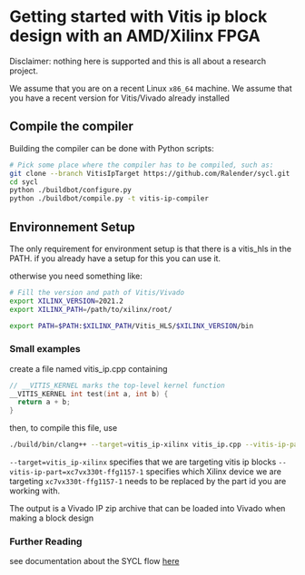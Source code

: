 Getting started with Vitis ip block design with an AMD/Xilinx FPGA
===================================================================================

Disclaimer: nothing here is supported and this is all about a research
project.

We assume that you are on a recent Linux `x86_64` machine.
We assume that you have a recent version for Vitis/Vivado already installed

## Compile the compiler

Building the compiler can be done with Python scripts:

```bash
# Pick some place where the compiler has to be compiled, such as:
git clone --branch VitisIpTarget https://github.com/Ralender/sycl.git
cd sycl
python ./buildbot/configure.py
python ./buildbot/compile.py -t vitis-ip-compiler
```

## Environnement Setup

The only requirement for environment setup is that there is a vitis_hls in the PATH.
if you already have a setup for this you can use it.

otherwise you need something like:
```bash
# Fill the version and path of Vitis/Vivado
export XILINX_VERSION=2021.2
export XILINX_PATH=/path/to/xilinx/root/

export PATH=$PATH:$XILINX_PATH/Vitis_HLS/$XILINX_VERSION/bin
```

### Small examples

create a file named vitis_ip.cpp containing

```cpp
// __VITIS_KERNEL marks the top-level kernel function
__VITIS_KERNEL int test(int a, int b) {
  return a + b;
}
```

then, to compile this file, use 
```bash
./build/bin/clang++ --target=vitis_ip-xilinx vitis_ip.cpp --vitis-ip-part=xc7vx330t-ffg1157-1 -o adder.zip
```

 ``--target=vitis_ip-xilinx`` specifies that we are targeting vitis ip blocks
 ``--vitis-ip-part=xc7vx330t-ffg1157-1`` specifies which Xilinx device we are targeting ``xc7vx330t-ffg1157-1`` needs to be replaced by the part id you are working with.

 The output is a Vivado IP zip archive that can be loaded into Vivado when making a block design

### Further Reading

see documentation about the SYCL flow [here](GettingStartedXilinxFPGA.md)
